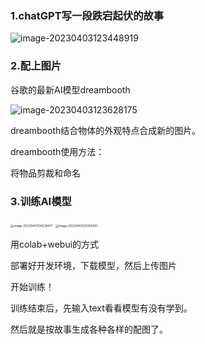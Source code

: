 ### 1.chatGPT写一段跌宕起伏的故事

![image-20230403123448919](../doc_study/chatgpt%25E4%25BD%25BF%25E7%2594%25A8.assets/image-20230403123448919.png)

### 2.配上图片

谷歌的最新AI模型dreambooth

![image-20230403123628175](../doc_study/chatgpt%25E4%25BD%25BF%25E7%2594%25A8.assets/image-20230403123628175.png)

dreambooth结合物体的外观特点合成新的图片。

dreambooth使用方法：

将物品剪裁和命名

### 3.训练AI模型

<img src="../doc_study/chatgpt%25E4%25BD%25BF%25E7%2594%25A8.assets/image-20230403124238477.png" alt="image-20230403124238477" style="zoom: 33%;" />

<img src="../doc_study/chatgpt%25E4%25BD%25BF%25E7%2594%25A8.assets/image-20230403124305361.png" alt="image-20230403124305361" style="zoom: 33%;" />

用colab+webui的方式

部署好开发环境，下载模型，然后上传图片

开始训练！

训练结束后，先输入text看看模型有没有学到。

然后就是按故事生成各种各样的配图了。

